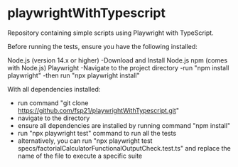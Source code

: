 # playwrightWithTypescript
Repository containing simple scripts using Playwright with TypeScript.

Before running the tests, ensure you have the following installed:

Node.js (version 14.x or higher)
 -Download and Install Node.js 
npm (comes with Node.js)
Playwright
 -Navigate to the project directory
 -run "npm install playwright"
 -then run "npx playwright install"

With all dependencies installed:
 - run command "git clone https://github.com/fsp21/playwrightWithTypescript.git"
 - navigate to the directory
 - ensure all dependencies are installed by running command "npm install"
 - run "npx playwright test" command to run all the tests
 - alternatively, you can run "npx playwright test specs/factorialCalculatorFunctionalOutputCheck.test.ts" and replace the name of the file to execute a specific suite

